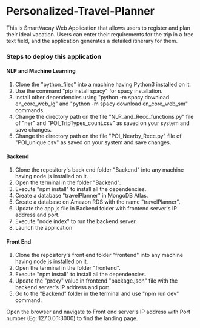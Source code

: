 # Personalized-Travel-Planner

This is SmartVacay Web Application that allows users to register and plan their ideal vacation. Users can enter their requirements for the trip in a free text field, and the application generates a detailed itinerary for them.

### Steps to deploy this application

#### NLP and Machine Learning

1. Clone the "python_files" into a machine having Python3 installed on it.
2. Use the command "pip install spacy" for spacy installation.
3. Install other dependencies using "python -m spacy download en_core_web_lg" and "python -m spacy download en_core_web_sm" commands.
4. Change the directory path on the file "NLP_and_Recc_functions.py" file of "ner" and "POI_TripTypes_count.csv" as saved on your system and save changes.
5. Change the directory path on the file "POI_Nearby_Recc.py" file of "POI_unique.csv" as saved on your system and save changes.

#### Backend

1. Clone the repository's back end folder "Backend" into any machine having node.js installed on it.
2. Open the terminal in the folder "Backend".
3. Execute "npm install" to install all the dependencies.
4. Create a database "travelPlanner" in MongoDB Atlas.
5. Create a database on Amazon RDS with the name "travelPlanner".
6. Update the app.js file in Backend folder with frontend server's IP address and port.
7. Execute "node index" to run the backend server.
8. Launch the application


#### Front End

1. Clone the repository's front end folder "frontend" into any machine having node.js installed on it.
2. Open the terminal in the folder "frontend".
3. Execute "npm install" to install all the dependencies.
4. Update the "proxy" value in frontend "package.json" file with the backend server's IP address and port.
5. Go to the "Backend" folder in the terminal and use "npm run dev" command.

Open the browser and navigate to Front end server's IP address with Port number (Eg: 127.0.0.1:3000) to find the landing page.
